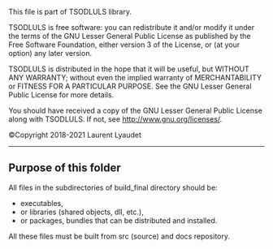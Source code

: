 This file is part of TSODLULS library.

TSODLULS is free software: you can redistribute it and/or modify
it under the terms of the GNU Lesser General Public License as published by
the Free Software Foundation, either version 3 of the License, or
(at your option) any later version.

TSODLULS is distributed in the hope that it will be useful,
but WITHOUT ANY WARRANTY; without even the implied warranty of
MERCHANTABILITY or FITNESS FOR A PARTICULAR PURPOSE.  See the
GNU Lesser General Public License for more details.

You should have received a copy of the GNU Lesser General Public License
along with TSODLULS.  If not, see <http://www.gnu.org/licenses/>.

©Copyright 2018-2021 Laurent Lyaudet

---------------------------------------------------------------------------
Purpose of this folder
---------------------------------------------------------------------------

All files in the subdirectories of build_final directory should be:
 - executables,
 - or libraries (shared objects, dll, etc.),
 - or packages, bundles that can be distributed and installed.

All these files must be built from src (source) and docs repository.

